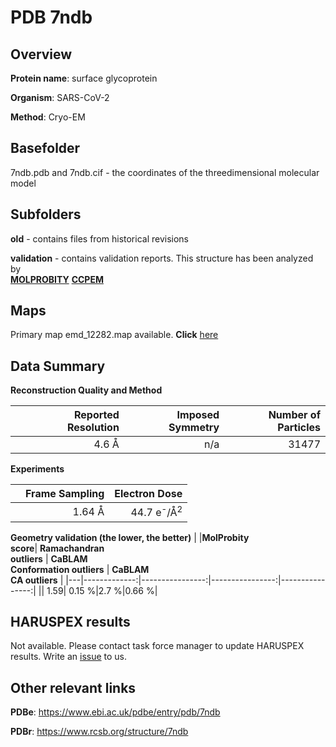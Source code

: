 # PDB 7ndb

## Overview

**Protein name**: surface glycoprotein

**Organism**: SARS-CoV-2

**Method**: Cryo-EM



## Basefolder

7ndb.pdb and 7ndb.cif - the coordinates of the threedimensional molecular model

## Subfolders



**old** - contains files from historical revisions

**validation** - contains validation reports. This structure has been analyzed by <br>  [**MOLPROBITY**](https://github.com/thorn-lab/coronavirus_structural_task_force/tree/master/pdb/surface_glycoprotein/SARS-CoV-2/7ndb/validation/molprobity)   [**CCPEM**](https://github.com/thorn-lab/coronavirus_structural_task_force/tree/master/pdb/surface_glycoprotein/SARS-CoV-2/7ndb/validation/ccpem-validation) 



## Maps

Primary map emd_12282.map available. **Click** [here](http://ftp.wwpdb.org/pub/emdb/structures/EMD-12282/map/) 

## Data Summary
**Reconstruction Quality and Method**

|   | Reported Resolution | Imposed Symmetry | Number of Particles |
|---|-------------:|----------------:|--------------:|
|   |4.6 Å|n/a|31477|

**Experiments**

|   | Frame Sampling | Electron Dose |
|---|-------------:|----------------:|
|   |1.64 Å|44.7 e<sup>-</sup>/Å<sup>2</sup>|

**Geometry validation (the lower, the better)**
|   |**MolProbity<br>score**| **Ramachandran<br>outliers** | **CaBLAM<br>Conformation outliers** | **CaBLAM<br>CA outliers** |
|---|-------------:|----------------:|----------------:|----------------:|
||  1.59|  0.15 %|2.7 %|0.66 %|

## HARUSPEX results

Not available. Please contact task force manager to update HARUSPEX results. Write an [issue](https://github.com/thorn-lab/coronavirus_structural_task_force/issues) to us.

## Other relevant links 
**PDBe**:  https://www.ebi.ac.uk/pdbe/entry/pdb/7ndb
 
**PDBr**: https://www.rcsb.org/structure/7ndb 
